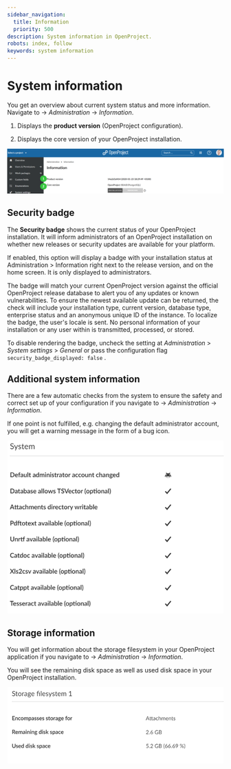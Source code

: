 ```yaml
---
sidebar_navigation:
  title: Information
  priority: 500
description: System information in OpenProject.
robots: index, follow
keywords: system information
---
```

# System information

You get an overview about current system status and more information. Navigate to -> *Administration* -> *Information*.

1. Displays the **product version** (OpenProject configuration).

2. Displays the core version of your OpenProject installation.

![Sys-admin-information](Sys-admin-information.png)

## Security badge

The **Security badge** shows the current status of your OpenProject installation. It will inform administrators of an OpenProject installation on whether new releases or security updates are available for your platform.

If enabled, this option will display a badge with your installation status at Administration > Information right next to the release  version, and on the home screen. It is only displayed to administrators.

The badge will match your current OpenProject version against the official OpenProject release database to alert you of any updates or  known vulnerabilities. To ensure the newest available update can be returned, the check will  include your installation type, current version, database type,  enterprise status and an anonymous unique ID of the instance. To localize the badge, the user's locale is sent. No personal  information of your installation or any user within is transmitted,  processed, or stored.

To disable rendering the badge, uncheck the setting at *Administration* > *System settings* > *General* or pass the configuration flag `security_badge_displayed: false` .

## Additional system information

There are a few automatic checks from the system to ensure the safety and correct set up of your configuration if you navigate to -> *Administration* -> *Information*.

If one point is not fulfilled, e.g. changing the default administrator account, you will get a warning message in the form of a bug icon.

![system information](image-20200124104411677.png)

## Storage information

You will get information about the storage filesystem in your OpenProject application if you navigate to -> *Administration* -> *Information*.

You will see the remaining disk space as well as used disk space in your OpenProject installation.

![storage filestystem information](image-20200124104803476.png)